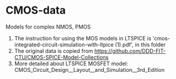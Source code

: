 # CMOS-data
Models for complex NMOS, PMOS

1. The instruction for using the MOS models in LTSPICE is 'cmos-integrated-circuit-simulation-with-ltpice (1).pdf', in this folder
2. The original data is copied from https://github.com/DDD-FIT-CTU/CMOS-SPICE-Model-Collections
3. More detailed about LTSPICE MOSFET model: CMOS_Circuit_Design__Layout__and_Simulation__3rd_Edition
